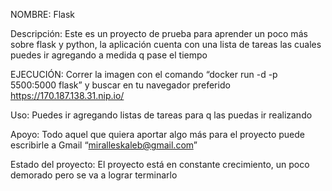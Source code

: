 NOMBRE:
 Flask 

Descripción:
 Este es un proyecto de prueba para aprender un poco más sobre flask y
python, la aplicación cuenta con una lista de tareas las cuales puedes ir
agregando a medida q pase el tiempo

EJECUCIÓN: 
 Correr la imagen con el comando “docker run -d -p 5500:5000 flask” y buscar en tu navegador preferido https://170.187.138.31.nip.io/   

Uso:
 Puedes ir agregando listas de tareas para q las puedas ir realizando

Apoyo:
 Todo aquel que quiera aportar algo más para el proyecto puede
escribirle a Gmail “miralleskaleb@gmail.com”

Estado del proyecto:
 El proyecto está en constante crecimiento, un poco demorado pero se va a lograr terminarlo







 
